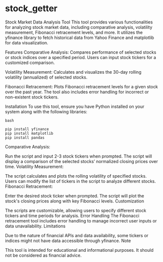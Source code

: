 # stock_getter

Stock Market Data Analysis Tool
This tool provides various functionalities for analyzing stock market data, including comparative analysis, volatility measurement, Fibonacci retracement levels, and more. It utilizes the yfinance library to fetch historical data from Yahoo Finance and matplotlib for data visualization.

Features
Comparative Analysis: Compares performance of selected stocks or stock indices over a specified period. Users can input stock tickers for a customized comparison.

Volatility Measurement: Calculates and visualizes the 30-day rolling volatility (annualized) of selected stocks.

Fibonacci Retracement: Plots Fibonacci retracement levels for a given stock over the past year. The tool also includes error handling for incorrect or non-existent stock tickers.

Installation
To use this tool, ensure you have Python installed on your system along with the following libraries:
```
bash

pip install yfinance
pip install matplotlib
pip install pandas

```
Comparative Analysis:

Run the script and input 2-3 stock tickers when prompted.
The script will display a comparison of the selected stocks’ normalized closing prices over time.
Volatility Measurement:

The script calculates and plots the rolling volatility of specified stocks.
Users can modify the list of tickers in the script to analyze different stocks.
Fibonacci Retracement:

Enter the desired stock ticker when prompted.
The script will plot the stock's closing prices along with key Fibonacci levels.
Customization

The scripts are customizable, allowing users to specify different stock tickers and time periods for analysis.
Error Handling
The Fibonacci retracement tool includes error handling to manage incorrect user inputs or data unavailability.
Limitations

Due to the nature of financial APIs and data availability, some tickers or indices might not have data accessible through yfinance.
Note

This tool is intended for educational and informational purposes. It should not be considered as financial advice.

